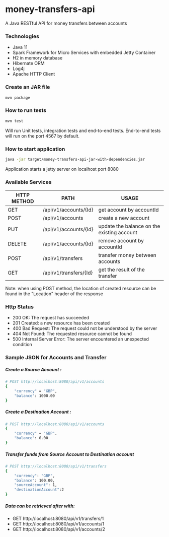 # money-transfers-api

A Java RESTful API for money transfers between accounts

### Technologies
- Java 11
- Spark Framework for Micro Services with embedded Jetty Container
- H2 in memory database
- Hibernate ORM
- Log4j
- Apache HTTP Client

### Create an JAR file

```sh
mvn package
```

### How to run tests 
```sh
mvn test
```
Will run Unit tests, integration tests and end-to-end tests. End-to-end tests will run on the port 4567 by default.

### How to start application
```sh
java -jar target/money-transfers-api-jar-with-dependencies.jar
```
Application starts a jetty server on localhost port 8080

### Available Services
| HTTP METHOD | PATH | USAGE |
| -----------| ------ | ------ |
| GET | /api/v1/accounts/{Id} | get account by accountId | 
| POST | /api/v1/accounts | create a new account |
| PUT | /api/v1/accounts/{Id} | update the balance on the existing account |
| DELETE | /api/v1/accounts/{Id} | remove account by accountId | 
| POST | /api/v1/transfers | transfer money between accounts |
| GET | /api/v1/transfers/{Id} | get the result of the transfer |

Note: when using POST method, the location of created resource can be found in the "Location" header of the response

### Http Status
- 200 OK: The request has succeeded
- 201 Created: a new resource has been created
- 400 Bad Request: The request could not be understood by the server 
- 404 Not Found: The requested resource cannot be found
- 500 Internal Server Error: The server encountered an unexpected condition 

### Sample JSON for Accounts and Transfer
##### Create a Source Account :
```sh
# POST http://localhost:8080/api/v1/accounts
{
    "currency" = "GBP", 
    "balance": 1000.00
}
```
##### Create a Destination Account :
```sh
# POST http://localhost:8080/api/v1/accounts
{
    "currency" = "GBP", 
    "balance": 0.00
}
```
##### Transfer funds from Source Account to Destination account
```sh
# POST http://localhost:8080/api/v1/transfers
{
    "currency": "GBP",
    "balance": 100.00,
    "sourceAccount": 1,
    "destinationAccount":2
}
```

##### Data can be retrieved after with:
- GET http://localhost:8080/api/v1/transfers/1
- GET http://localhost:8080/api/v1/accounts/1
- GET http://localhost:8080/api/v1/accounts/2

